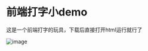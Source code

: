 # 前端打字小demo

这是一个前端打字的玩具，下载后直接打开html运行就行了


![image](https://github.com/lebow01/Front-endwritingexercises/tree/master/READMEimages/1.png)
